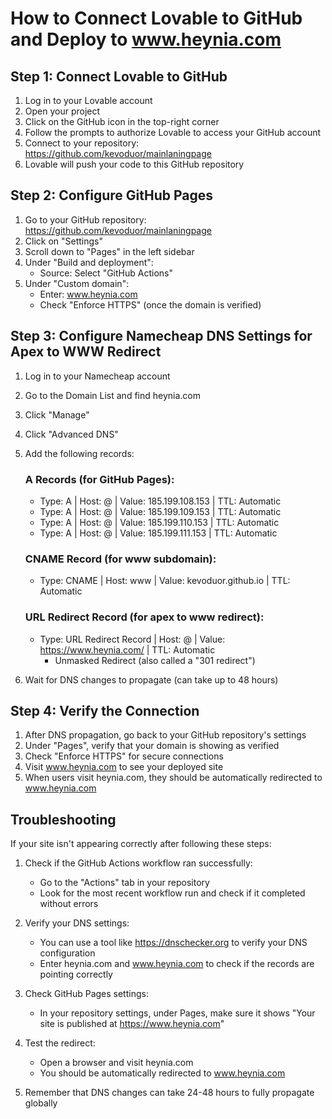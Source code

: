 
# How to Connect Lovable to GitHub and Deploy to www.heynia.com

## Step 1: Connect Lovable to GitHub

1. Log in to your Lovable account
2. Open your project
3. Click on the GitHub icon in the top-right corner
4. Follow the prompts to authorize Lovable to access your GitHub account
5. Connect to your repository: https://github.com/kevoduor/mainlaningpage
6. Lovable will push your code to this GitHub repository

## Step 2: Configure GitHub Pages

1. Go to your GitHub repository: https://github.com/kevoduor/mainlaningpage
2. Click on "Settings"
3. Scroll down to "Pages" in the left sidebar
4. Under "Build and deployment":
   - Source: Select "GitHub Actions"
5. Under "Custom domain":
   - Enter: www.heynia.com
   - Check "Enforce HTTPS" (once the domain is verified)

## Step 3: Configure Namecheap DNS Settings for Apex to WWW Redirect

1. Log in to your Namecheap account
2. Go to the Domain List and find heynia.com
3. Click "Manage"
4. Click "Advanced DNS"
5. Add the following records:

   ### A Records (for GitHub Pages):
   - Type: A | Host: @ | Value: 185.199.108.153 | TTL: Automatic
   - Type: A | Host: @ | Value: 185.199.109.153 | TTL: Automatic
   - Type: A | Host: @ | Value: 185.199.110.153 | TTL: Automatic
   - Type: A | Host: @ | Value: 185.199.111.153 | TTL: Automatic

   ### CNAME Record (for www subdomain):
   - Type: CNAME | Host: www | Value: kevoduor.github.io | TTL: Automatic

   ### URL Redirect Record (for apex to www redirect):
   - Type: URL Redirect Record | Host: @ | Value: https://www.heynia.com/ | TTL: Automatic
     - Unmasked Redirect (also called a "301 redirect")

6. Wait for DNS changes to propagate (can take up to 48 hours)

## Step 4: Verify the Connection

1. After DNS propagation, go back to your GitHub repository's settings
2. Under "Pages", verify that your domain is showing as verified
3. Check "Enforce HTTPS" for secure connections
4. Visit www.heynia.com to see your deployed site
5. When users visit heynia.com, they should be automatically redirected to www.heynia.com

## Troubleshooting

If your site isn't appearing correctly after following these steps:

1. Check if the GitHub Actions workflow ran successfully:
   - Go to the "Actions" tab in your repository
   - Look for the most recent workflow run and check if it completed without errors

2. Verify your DNS settings:
   - You can use a tool like https://dnschecker.org to verify your DNS configuration
   - Enter heynia.com and www.heynia.com to check if the records are pointing correctly

3. Check GitHub Pages settings:
   - In your repository settings, under Pages, make sure it shows "Your site is published at https://www.heynia.com"

4. Test the redirect:
   - Open a browser and visit heynia.com
   - You should be automatically redirected to www.heynia.com

5. Remember that DNS changes can take 24-48 hours to fully propagate globally
